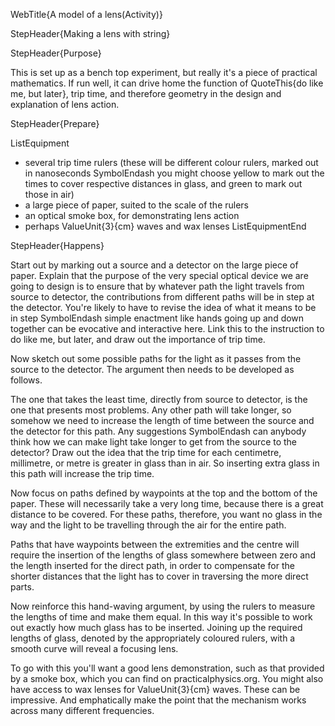 WebTitle{A model of a lens(Activity)}

StepHeader{Making a lens with string}

StepHeader{Purpose}

This is set up as a bench top experiment, but really it's a piece of practical mathematics. If run well, it can drive home the function of QuoteThis{do like me, but later}, trip time, and therefore geometry in the design and explanation of lens action.

StepHeader{Prepare}

ListEquipment
- several trip time rulers (these will be different colour rulers, marked out in nanoseconds SymbolEndash you might choose yellow to mark out the times to cover respective distances in glass, and green to mark out those in air)
- a large piece of paper, suited to the scale of the rulers
- an optical smoke box, for demonstrating lens action
- perhaps ValueUnit{3}{cm} waves and wax lenses
ListEquipmentEnd

StepHeader{Happens}

Start out by marking out a source and a detector on the large piece of paper. Explain that the purpose of the very special optical device we are going to design is to ensure that by whatever path the light travels from source to detector, the contributions from different paths will be in step at the detector. You're likely to have to revise the idea of what it means to be in step SymbolEndash simple enactment like hands going up and down together can be evocative and interactive here. Link this to the instruction to do like me, but later, and draw out the importance of trip time.

Now sketch out some possible paths for the light as it passes from the source to the detector. The argument then needs to be developed as follows.

The one that takes the least time, directly from source to detector, is the one that presents most problems. Any other path will take longer, so somehow we need to increase the length of time between the source and the detector for this path. Any suggestions SymbolEndash can anybody think how we can make light take longer to get from the source to the detector? Draw out the idea that the trip time for each centimetre, millimetre, or metre is greater in glass than in air. So inserting extra glass in this path will increase the trip time.

Now focus on paths defined by waypoints at the top and the bottom of the paper. These will necessarily take a very long time, because there is a great distance to be covered. For these paths, therefore, you want no glass in the way and the light to be travelling through the air for the entire path.

Paths that have waypoints between the extremities and the centre will require the insertion of the lengths of glass somewhere between zero and the length inserted for the direct path, in order to compensate for the shorter distances that the light has to cover in traversing the more direct parts.

Now reinforce this hand-waving argument, by using the rulers to measure the lengths of time and make them equal. In this way it's possible to work out exactly how much glass has to be inserted. Joining up the required lengths of glass, denoted by the appropriately coloured rulers, with a smooth curve will reveal a focusing lens.

To go with this you'll want a good lens demonstration, such as that provided by a smoke box, which you can find on practicalphysics.org. You might also have access to wax lenses for ValueUnit{3}{cm} waves. These can be impressive. And emphatically make the point that the mechanism works across many different frequencies.

